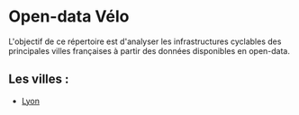 # Open-data Vélo

L'objectif de ce répertoire est d'analyser les infrastructures cyclables des principales villes françaises à partir des données disponibles en open-data.

## Les villes :
* [Lyon](./Lyon)
